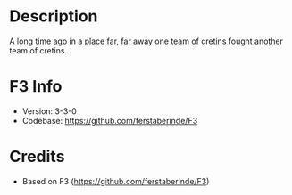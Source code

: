 # Description #

A long time ago in a place far, far away one team of cretins fought another team of cretins.

# F3 Info #

* Version: 3-3-0
* Codebase: https://github.com/ferstaberinde/F3

# Credits #

* Based on F3 (https://github.com/ferstaberinde/F3)
